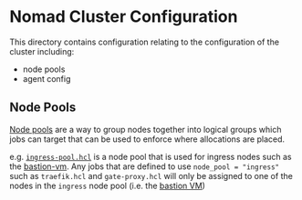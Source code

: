 # Nomad Cluster Configuration

This directory contains configuration relating to the configuration of the cluster including:
- node pools
- agent config

## Node Pools

[Node pools](https://developer.hashicorp.com/nomad/docs/concepts/node-pools) are a way to group nodes together into logical groups which jobs can target that can be used to enforce where allocations are placed.

e.g. [`ingress-pool.hcl`](./ingress-pool.hcl) is a node pool that is used for ingress nodes such as the [bastion-vm](https://docs.redbrick.dcu.ie/aperture/bastion-vm/). Any jobs that are defined to use `node_pool = "ingress"` such as `traefik.hcl` and `gate-proxy.hcl` will only be assigned to one of the nodes in the `ingress` node pool (i.e. the [bastion VM](https://docs.redbrick.dcu.ie/aperture/bastion-vm/))
